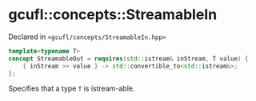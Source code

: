 # gcufl::concepts::StreamableIn
Declared in `<gcufl/concepts/StreamableIn.hpp>`
```cpp
template<typename T>
concept StreamableOut = requires(std::istream& inStream, T value) {
	{ inStream >> value } -> std::convertible_to<std::istream&>;
};
```
Specifies that a type `T` is istream-able.

